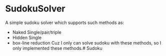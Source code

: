 # SudokuSolver
A simple sudoku solver which supports such methods as:
- Naked Single/pair/triple
- Hidden Single
- box-line reduction
Cuz I only can solve sudoku with these methods, so I only implemented these methods.# Sudoku
